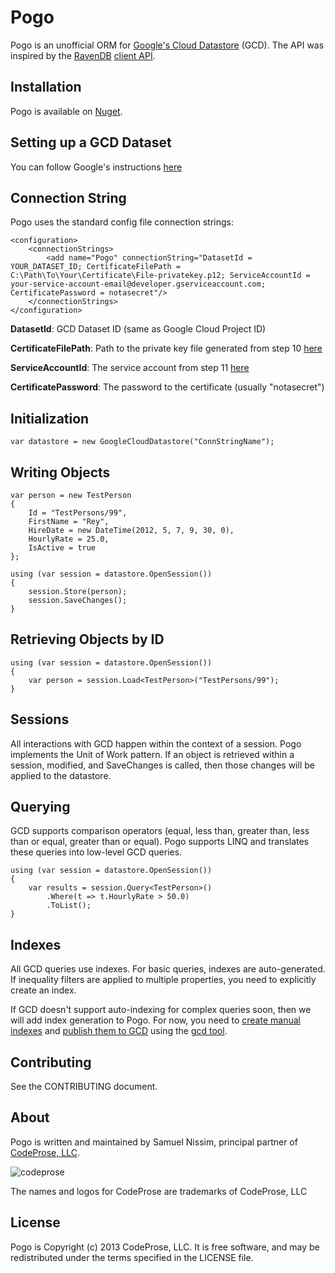 Pogo
====
Pogo is an unofficial ORM for [Google's Cloud Datastore](https://developers.google.com/datastore/) (GCD).  The API was inspired by the [RavenDB](http://www.ravendb.net) [client API](http://ravendb.net/docs/2.0/client-api).

Installation
------------
Pogo is available on [Nuget](https://nuget.org/packages/pogo/).

Setting up a GCD Dataset
------------------------
You can follow Google's instructions [here](https://developers.google.com/datastore/docs/activate#google_cloud_datastore_from_other_platforms)

Connection String
-----------------
Pogo uses the standard config file connection strings:

    <configuration>
        <connectionStrings>
            <add name="Pogo" connectionString="DatasetId = YOUR_DATASET_ID; CertificateFilePath = C:\Path\To\Your\Certificate\File-privatekey.p12; ServiceAccountId = your-service-account-email@developer.gserviceaccount.com; CertificatePassword = notasecret"/>
        </connectionStrings>
    </configuration>

__DatasetId__: GCD Dataset ID (same as Google Cloud Project ID)

__CertificateFilePath__: Path to the private key file generated from step 10 [here](https://developers.google.com/datastore/docs/activate#google_cloud_datastore_from_other_platforms)

__ServiceAccountId__: The service account from step 11 [here](https://developers.google.com/datastore/docs/activate#google_cloud_datastore_from_other_platforms)

__CertificatePassword__: The password to the certificate (usually "notasecret")
    

Initialization
--------------
    var datastore = new GoogleCloudDatastore("ConnStringName");

Writing Objects
---------------
    var person = new TestPerson
    {
        Id = "TestPersons/99",
        FirstName = "Rey",
        HireDate = new DateTime(2012, 5, 7, 9, 30, 0),
        HourlyRate = 25.0,
        IsActive = true
    };

    using (var session = datastore.OpenSession())
    {
        session.Store(person);
        session.SaveChanges();
    }

Retrieving Objects by ID
------------------------
    using (var session = datastore.OpenSession())
    {
        var person = session.Load<TestPerson>("TestPersons/99");
    }

Sessions
--------
All interactions with GCD happen within the context of a session.  Pogo implements the Unit of Work pattern.  If an object is retrieved within a session, modified, and SaveChanges is called, then those changes will be applied to the datastore.

Querying
--------
GCD supports comparison operators (equal, less than, greater than, less than or equal, greater than or equal).  Pogo supports LINQ and translates these queries into low-level GCD queries.

    using (var session = datastore.OpenSession())
    {
        var results = session.Query<TestPerson>()
            .Where(t => t.HourlyRate > 50.0)
            .ToList();
    }

Indexes
-------
All GCD queries use indexes.  For basic queries, indexes are auto-generated.  If inequality filters are applied to multiple properties, you need to explicitly create an index.

If GCD doesn't support auto-indexing for complex queries soon, then we will add index generation to Pogo.  For now, you need to [create manual indexes](https://developers.google.com/datastore/docs/tools/indexconfig#Manual_Index_Configuration) and [publish them to GCD](https://developers.google.com/datastore/docs/tools/indexconfig#Updating_Indexes) using the [gcd tool](https://developers.google.com/datastore/docs/downloads#tools).

Contributing
------------
See the CONTRIBUTING document.

About
-----
Pogo is written and maintained by Samuel Nissim, principal partner of [CodeProse, LLC](http://thecodeprose.com).

![codeprose](http://thecodeprose.com/images/logo_full.png)

The names and logos for CodeProse are trademarks of CodeProse, LLC

License
-------
Pogo is Copyright (c) 2013 CodeProse, LLC. It is free software, and may be redistributed under the terms specified in the LICENSE file.